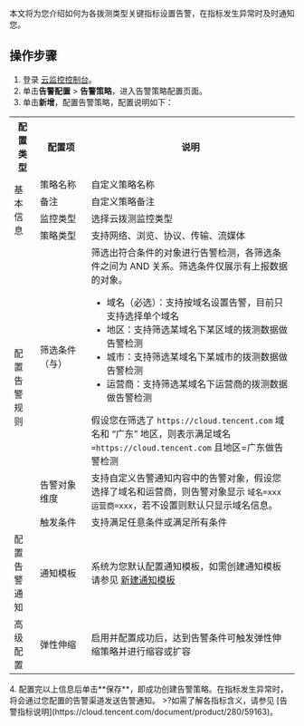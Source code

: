﻿本文将为您介绍如何为各拨测类型关键指标设置告警，在指标发生异常时及时通知您。

## 操作步骤

1. 登录 [云监控控制台](https://console.cloud.tencent.com/monitor)。
2. 单击**告警配置** > **告警策略**，进入告警策略配置页面。
3. 单击**新增**，配置告警策略，配置说明如下：
<table>
  <tr>
    <th>配置类型</th>
    <th width="18%">配置项</th>
    <th>说明</th>
  </tr>
  <tr>
    <td  rowspan="4"> 基本信息</td>
    <td>策略名称</td>
    <td>自定义策略名称</td>
  </tr>
  <tr>
    <td>备注</td>
    <td>自定义策略备注</td>
  </tr>
  <tr>
    <td>监控类型</td>
    <td>选择云拨测监控类型</td>
  </tr>
  <tr>
    <td>策略类型</td>
    <td>支持网络、浏览、协议、传输、流媒体</td>
  </tr>
  <tr>
    <td rowspan="3">配置告警规则</td>
    <td>筛选条件（与）</td>
    <td>筛选出符合条件的对象进行告警检测，各筛选条件之间为 AND 关系。筛选条件仅展示有上报数据的对象。<ul>
		<li>域名（必选）：支持按域名设置告警，目前只支持选择单个域名</li>
		<li>地区：支持筛选某域名下某区域的拨测数据做告警检测</li>
		<li>城市：支持筛选某域名下某城市的拨测数据做告警检测</li>
		<li>运营商：支持筛选某域名下运营商的拨测数据做告警检测</li></ul>
		假设您在筛选了 <code>https://cloud.tencent.com</code> 域名和 “广东” 地区，则表示满足域名 <code>=https://cloud.tencent.com</code> 且地区=广东做告警检测	</td>
	<tr>
    <td>告警对象维度</td>
    <td>支持自定义告警通知内容中的告警对象，假设您选择了域名和运营商，则告警对象显示 <code>域名=xxx  运营商=xxx</code>，若不设置则默认只显示域名信息。</td>
   </tr>
		<tr>
    <td>触发条件</td>
    <td>支持满足任意条件或满足所有条件
</td>
  </tr>
		<tr>
      <td>配置告警通知</td>
      <td >通知模板</td>
            <td>系统为您默认配置通知模板，如需创建通知模板请参见 <a href="https://cloud.tencent.com/document/product/248/50404">新建通知模板</a></td>
     </tr>
		<tr>
      <td>高级配置</td>
      <td >弹性伸缩</td>
      <td>启用并配置成功后，达到告警条件可触发弹性伸缩策略并进行缩容或扩容</td>
     </tr>
</table>
4. 配置完以上信息后单击**保存**，即成功创建告警策略。在指标发生异常时，将会通过您配置的告警渠道发送告警通知。
>?如需了解各指标含义，请参见 [告警指标说明](https://cloud.tencent.com/document/product/280/59163)。